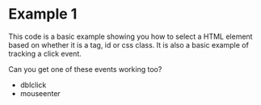 # Example 1

This code is a basic example showing you how to select a HTML element based on whether it is a tag, id or css class. It is also a basic example of tracking a click event.

Can you get one of these events working too?

* dblclick
* mouseenter
 